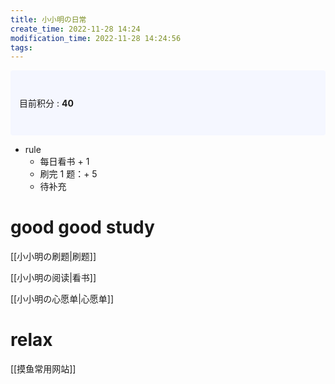 ```yaml
---
title: 小小明の日常
create_time: 2022-11-28 14:24
modification_time: 2022-11-28 14:24:56
tags:
---
```


<p style="padding: 3em 1em; background: #f5f7ff; border-radius: 4px;">
  目前积分 :  <strong>40</strong>
</p>

* rule
  * 每日看书 + 1
  * 刷完 1 题：+ 5
  * 待补充

# good good study

[[小小明の刷题|刷题]]

[[小小明の阅读|看书]]

[[小小明の心愿单|心愿单]]

# relax

[[摸鱼常用网站]]